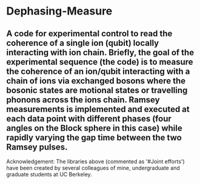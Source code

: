 # Dephasing-Measure
A code for experimental control to read the coherence of a single ion (qubit) locally interacting with ion chain.
Briefly, the goal of the experimental sequence (the code) is to measure the coherence of an ion/qubit interacting with a chain of ions via exchanged bosons where the bosonic states are motional states or travelling phonons across the ions chain. Ramsey measurements is implemented and executed at each data point with different phases (four angles on the Block sphere in this case) while rapidly varying the gap time between the two Ramsey pulses. 
---------------
Acknowledgement: The libraries above (commented as '#Joint efforts') have been created by several colleagues of mine, undergraduate and graduate students at UC Berkeley.  
